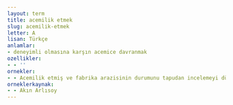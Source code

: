 ```yaml
---
layout: term
title: acemilik etmek
slug: acemilik-etmek
letter: A
lisan: Türkçe
anlamlar:
- deneyimli olmasına karşın acemice davranmak
ozellikler:
- - ''
ornekler:
- - Acemilik etmiş ve fabrika arazisinin durumunu tapudan incelemeyi düşünememişti.
orneklerkaynak:
- - Akın Arlısoy
---
```

